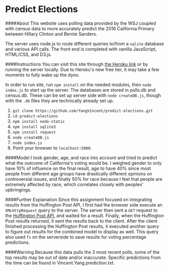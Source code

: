 # Predict Elections

####About
This website uses polling data provided by the WSJ coupled with census data to more accurately predict the 2016 California Primary between Hillary Clinton and Bernie Sanders. 

The server uses node.js to route different queries to/from a `sqlite` database and various API calls. The front end is completed with vanilla JavaScript, HTML/CSS, and D3.js. 

####Instructions
You can visit this site through [the Heroku link](https://predict-elections.herokuapp.com) or by running the server locally. Due to Heroku's new free tier, it may take a few
moments to fully wake up the dyno.

In order to run site, run `npm install` on the needed modules, then `node index.js` to start up the server. 
The databases are stored in polls.db and census.db. These can be set up server side with `node createDB.js`, though with the `.db` files they are technically already set up.

1. `git clone https://github.com/YangVincent/predict-elections.git`
2. `cd predict-elections`
3. `npm install node-static`
4. `npm install sqlite3`
5. `npm install request`
6. `node createDB.js`
7. `node index.js`
8. Point your browser to `localhost:5000`.


####Model
I took gender, age, and race into account and tried to predict what the outcome of California's voting would be. I weighed gender to only have 10%
of influence on the final result, age to have 40% since most people from different age groups have drastically different opinions on controversial issues, and finally
50% for race because I feel that people are extremely affected by race, which correlates closely with peoples' upbringings.

####Further Explanation
Since this assignment focused on integrating results from the Huffington Post API, I first had the browser side execute an `XMLHttpRequest` query to the server. The server
then sent a `GET` request to the [Huffington Post API](http://elections.huffingtonpost.com/pollster/api), and waited for a result. Finally, when the Huffington Post
results returned, it sent the results back to the client. After the client finished processing the Huffington Post results, it executed another query to figure out 
results for the combined model to display as well. This query also used `fs` on the serverside to save results for voting percentage predictions.

####Warning
Because this data pulls the 3 most recent polls, some of the top results may be out of date and/or inaccurate. Specific predictions from the time can be found in Vincent.Yang.prediction.txt.

